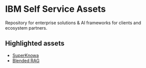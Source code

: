 # IBM Self Service Assets

Repository for enterprise solutions & AI frameworks for clients and ecosystem partners.

## Highlighted assets

- [SuperKnowa](https://github.com/ibm-self-service-assets/SuperKnowa)
- [Blended RAG](https://github.com/ibm-self-serve-assets/Blended-RAG)

